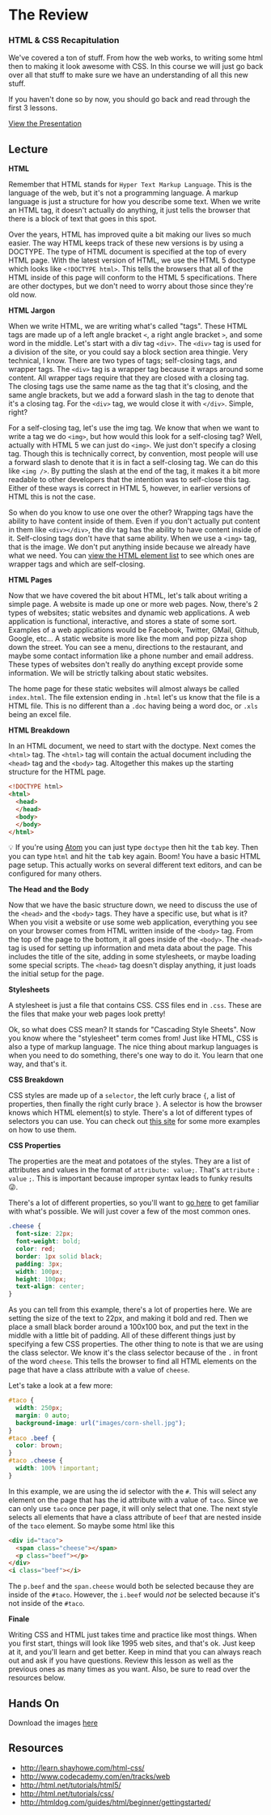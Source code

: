 # The Review

### HTML & CSS Recapitulation

We've covered a ton of stuff. From how the web works, to writing some html then to making it look awesome with CSS. In this course we will just go back over all that stuff to make sure we have an understanding of all this new stuff.

If you haven't done so by now, you should go back and read through the first 3 lessons.

[View the Presentation](presentation.pdf)

## Lecture

**HTML**

Remember that HTML stands for `Hyper Text Markup Language`. This is the language of the web, but it's not a programming language. A markup language is just a structure for how you describe some text. When we write an HTML tag, it doesn't actually do anything, it just tells the browser that there is a block of text that goes in this spot.

Over the years, HTML has improved quite a bit making our lives so much easier. The way HTML keeps track of these new versions is by using a DOCTYPE. The type of HTML document is specified at the top of every HTML page. With the latest version of HTML, we use the HTML 5 doctype which looks like `<!DOCTYPE html>`. This tells the browsers that all of the HTML inside of this page will conform to the HTML 5 specifications. There are other doctypes, but we don't need to worry about those since they're old now.

**HTML Jargon**

When we write HTML, we are writing what's called "tags". These HTML tags are made up of a left angle bracket `<`, a right angle bracket `>`, and some word in the middle. Let's start with a div tag `<div>`. The `<div>` tag is used for a division of the site, or you could say a block section area thingie. Very technical, I know.
There are two types of tags; self-closing tags, and wrapper tags. The `<div>` tag is a wrapper tag because it wraps around some content. All wrapper tags require that they are closed with a closing tag. The closing tags use the same name as the tag that it's closing, and the same angle brackets, but we add a forward slash in the tag to denote that it's a closing tag. For the `<div>` tag, we would close it with `</div>`. Simple, right?

For a self-closing tag, let's use the img tag. We know that when we want to write a tag we do `<img>`, but how would this look for a self-closing tag? Well, actually with HTML 5 we can just do `<img>`. We just don't specify a closing tag. Though this is technically correct, by convention, most people will use a forward slash to denote that it is in fact a self-closing tag. We can do this like `<img />`. By putting the slash at the end of the tag, it makes it a bit more readable to other developers that the intention was to self-close this tag. Either of these ways is correct in HTML 5, however, in earlier versions of HTML this is not the case.

So when do you know to use one over the other? Wrapping tags have the ability to have content inside of them. Even if you don't actually put content in them like `<div></div>`, the div tag has the ability to have content inside of it. Self-closing tags don't have that same ability. When we use a `<img>` tag, that is the image. We don't put anything inside because we already have what we need. You can [view the HTML element list](https://developer.mozilla.org/en-US/docs/Web/HTML/Element) to see which ones are wrapper tags and which are self-closing.

**HTML Pages**

Now that we have covered the bit about HTML, let's talk about writing a simple page. A website is made up one or more web pages. Now, there's 2 types of websites; static websites and dynamic web applications. A web application is functional, interactive, and stores a state of some sort. Examples of a web applications would be Facebook, Twitter, GMail, Github, Google, etc... A static website is more like the mom and pop pizza shop down the street. You can see a menu, directions to the restaurant, and maybe some contact information like a phone number and email address. These types of websites don't really do anything except provide some information. We will be strictly talking about static websites.

The home page for these static websites will almost always be called `index.html`. The file extension ending in `.html` let's us know that the file is a HTML file. This is no different than a `.doc` having being a word doc, or `.xls` being an excel file.

**HTML Breakdown**

In an HTML document, we need to start with the doctype. Next comes the `<html>` tag. The `<html>` tag will contain the actual document including the `<head>` tag and the `<body>` tag. Altogether this makes up the starting structure for the HTML page.

```html
<!DOCTYPE html>
<html>
  <head>
  </head>
  <body>
  </body>
</html>
```

:bulb: If you're using [Atom](http://atom.io) you can just type `doctype` then hit the <kbd>tab</kbd> key. Then you can type `html` and hit the <kbd>tab</kbd> key again. Boom! You have a basic HTML page setup. This actually works on several different text editors, and can be configured for many others.

**The Head and the Body**

Now that we have the basic structure down, we need to discuss the use of the `<head>` and the `<body>` tags. They have a specific use, but what is it? When you visit a website or use some web application, everything you see on your browser comes from HTML written inside of the `<body>` tag. From the top of the page to the bottom, it all goes inside of the `<body>`. The `<head>` tag is used for setting up information and meta data about the page. This includes the title of the site, adding in some stylesheets, or maybe loading some special scripts. The `<head>` tag doesn't display anything, it just loads the initial setup for the page.

**Stylesheets**

A stylesheet is just a file that contains CSS. CSS files end in `.css`. These are the files that make your web pages look pretty!

Ok, so what does CSS mean? It stands for "Cascading Style Sheets". Now you know where the "stylesheet" term comes from! Just like HTML, CSS is also a type of markup language. The nice thing about markup languages is when you need to do something, there's one way to do it. You learn that one way, and that's it.

**CSS Breakdown**

CSS styles are made up of a `selector`, the left curly brace `{`, a list of properties, then finally the right curly brace `}`. A selector is how the browser knows which HTML element(s) to style. There's a lot of different types of selectors you can use. You can check out [this site](http://www.w3schools.com/cssref/css_selectors.asp) for some more examples on how to use them.

**CSS Properties**

The properties are the meat and potatoes of the styles. They are a list of attributes and values in the format of `attribute: value;`. That's `attribute` `:` `value` `;`. This is important because improper syntax leads to funky results :stuck_out_tongue_winking_eye:.

There's a lot of different properties, so you'll want to [go here](http://htmldog.com/reference/cssproperties/) to get familiar with what's possible. We will just cover a few of the most common ones.

```css
.cheese {
  font-size: 22px;
  font-weight: bold;
  color: red;
  border: 1px solid black;
  padding: 3px;
  width: 100px;
  height: 100px;
  text-align: center;
}
```

As you can tell from this example, there's a lot of properties here. We are setting the size of the text to 22px, and making it bold and red. Then we place a small black border around a 100x100 box, and put the text in the middle with a little bit of padding. All of these different things just by specifying a few CSS properties. The other thing to note is that we are using the class selector. We know it's the class selector because of the `.` in front of the word `cheese`. This tells the browser to find all HTML elements on the page that have a class attribute with a value of `cheese`.

Let's take a look at a few more:

```css
#taco {
  width: 250px;
  margin: 0 auto;
  background-image: url("images/corn-shell.jpg");
}
#taco .beef {
  color: brown;
}
#taco .cheese {
  width: 100% !important;
}
```

In this example, we are using the id selector with the `#`. This will select any element on the page that has the id attribute with a value of `taco`. Since we can only use `taco` once per page, it will only select that one. The next style selects all elements that have a class attribute of `beef` that are nested inside of the `taco` element. So maybe some html like this

```html
<div id="taco">
  <span class="cheese"></span>
  <p class="beef"></p>
</div>
<i class="beef"></i>
```

The `p.beef` and the `span.cheese` would both be selected because they are inside of the `#taco`. However, the `i.beef` would *not* be selected because it's not inside of the `#taco`.

**Finale**

Writing CSS and HTML just takes time and practice like most things. When you first start, things will look like 1995 web sites, and that's ok. Just keep at it, and you'll learn and get better. Keep in mind that you can always reach out and ask if you have questions. Review this lesson as well as the previous ones as many times as you want. Also, be sure to read over the resources below.

## Hands On

Download the images [here](https://github.com/hipsterhackers/courses/blob/master/4-The_Review/exercises/theflorist/images.zip)

## Resources
* http://learn.shayhowe.com/html-css/
* http://www.codecademy.com/en/tracks/web
* http://html.net/tutorials/html5/
* http://html.net/tutorials/css/
* http://htmldog.com/guides/html/beginner/gettingstarted/
